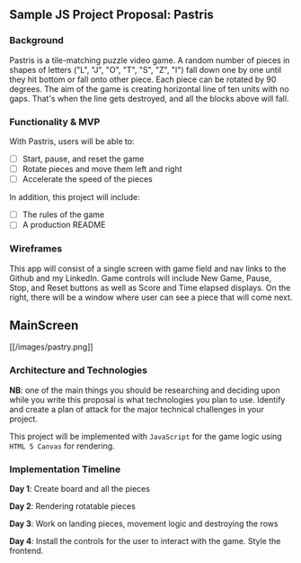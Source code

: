 ## Sample JS Project Proposal: Pastris

### Background

Pastris is a tile-matching puzzle video game.  A random number of pieces in shapes of letters ("L", "J", "O", "T", "S", "Z", "I") fall down one by one until they hit bottom or fall onto other piece. Each piece can be rotated by 90 degrees. The aim of the game is creating horizontal line of ten units with no gaps. That's when the line gets destroyed, and all the blocks above will fall.


### Functionality & MVP  

With Pastris, users will be able to:

- [ ] Start, pause, and reset the game
- [ ] Rotate pieces and move them left and right
- [ ] Accelerate the speed of the pieces

In addition, this project will include:

- [ ] The rules of the game
- [ ] A production README

### Wireframes

This app will consist of a single screen with game field and nav links to the Github and my LinkedIn. Game controls will include New Game, Pause, Stop, and Reset buttons as well as Score and Time elapsed displays. On the right, there will be a window where user can see a piece that will come next.


## MainScreen
[[/images/pastry.png]]

### Architecture and Technologies

**NB**: one of the main things you should be researching and deciding upon while you write this proposal is what technologies you plan to use.  Identify and create a plan of attack for the major technical challenges in your project.

This project will be implemented with  `JavaScript` for the game logic using `HTML 5 Canvas` for rendering.

### Implementation Timeline

**Day 1**: Create board and all the pieces

**Day 2**: Rendering rotatable pieces

**Day 3**: Work on landing pieces, movement logic and destroying the rows

**Day 4**: Install the controls for the user to interact with the game. Style the frontend.

